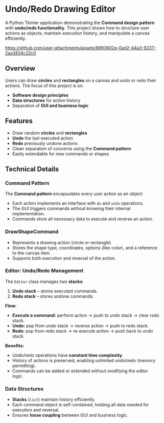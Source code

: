 # Undo/Redo Drawing Editor

A Python Tkinter application demonstrating the **Command design pattern** with **undo/redo functionality**. This project shows how to structure user actions as objects, maintain execution history, and manipulate a canvas efficiently.


https://github.com/user-attachments/assets/6893602e-0ad2-44a3-9237-2aa3834c22c0


## Overview

Users can draw **circles** and **rectangles** on a canvas and undo or redo their actions. The focus of this project is on:

- **Software design principles**
- **Data structures** for action history
- Separation of **GUI and business logic**

## Features

- Draw random **circles** and **rectangles**
- **Undo** the last executed action
- **Redo** previously undone actions
- Clean separation of concerns using the **Command pattern**
- Easily extendable for new commands or shapes

## Technical Details

### Command Pattern

The **Command pattern** encapsulates every user action as an object:

- Each action implements an interface with `do` and `undo` operations.
- The GUI triggers commands without knowing their internal implementation.
- Commands store all necessary data to execute and reverse an action.

### DrawShapeCommand

- Represents a drawing action (circle or rectangle).
- Stores the shape type, coordinates, options (like color), and a reference to the canvas item.
- Supports both execution and reversal of the action.

### Editor: Undo/Redo Management

The `Editor` class manages two **stacks**:

1. **Undo stack** – stores executed commands.
2. **Redo stack** – stores undone commands.

**Flow:**

- **Execute a command:** perform action → push to undo stack → clear redo stack.
- **Undo:** pop from undo stack → reverse action → push to redo stack.
- **Redo:** pop from redo stack → re-execute action → push back to undo stack.

**Benefits:**

- Undo/redo operations have **constant time complexity**.
- History of actions is preserved, enabling unlimited undo/redo (memory permitting).
- Commands can be added or extended without modifying the editor logic.

### Data Structures

- **Stacks** (`list`) maintain history efficiently.
- Each command object is self-contained, holding all data needed for execution and reversal.
- Ensures **loose coupling** between GUI and business logic.
